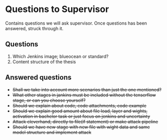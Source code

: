 # Questions to Supervisor

Contains questions we will ask supervisor. Once questions has been answered, struck through it. 

## Questions

1. Which Jenkins image; blueocean or standard?
2. Content structure of the thesis



## Answered questions

- ~~Shall we take into account more scenarios than just the one mentioned?~~
- ~~What other stages in jankins must be included without the tenserflow stage, or can you choose yourself?~~
- ~~Should we explain about code, code attachments, code example~~
- ~~Should we explain good amount about file load, layer and wights, activation in bachelor task or just focus on jenkins and uncertainty~~
- ~~Attack cleverhand, directly to file(if statement) or make attack pipeline~~
- ~~Should we have new stage with new file with wight data and same model structure and implement attack~~


